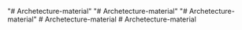 "# Archetecture-material" 
"# Archetecture-material" 
"# Archetecture-material" 
#   A r c h e t e c t u r e - m a t e r i a l  
 #   A r c h e t e c t u r e - m a t e r i a l  
 